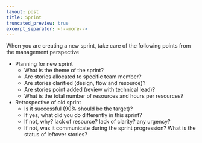 ```yaml
---
layout: post
title: Sprint
truncated_preview: true
excerpt_separator: <!--more-->
---
```


When you are creating a new sprint, take care of the following points from the management perspective
<!--more-->
- Planning for new sprint
    - What is the theme of the sprint?
    - Are stories allocated to specific team member? 
    - Are stories clarified (design, flow and resource)?
    - Are stories point added (review with technical lead)?
    - What is the total number of resources and hours per resources?
- Retrospective of old sprint
    - Is it successful (90% should be the target)?
    - If yes, what did you do differently in this sprint?
    - If not, why? lack of resource? lack of clarity? any urgency? 
    - If not, was it communicate during the sprint progression? What is the status of leftover stories?